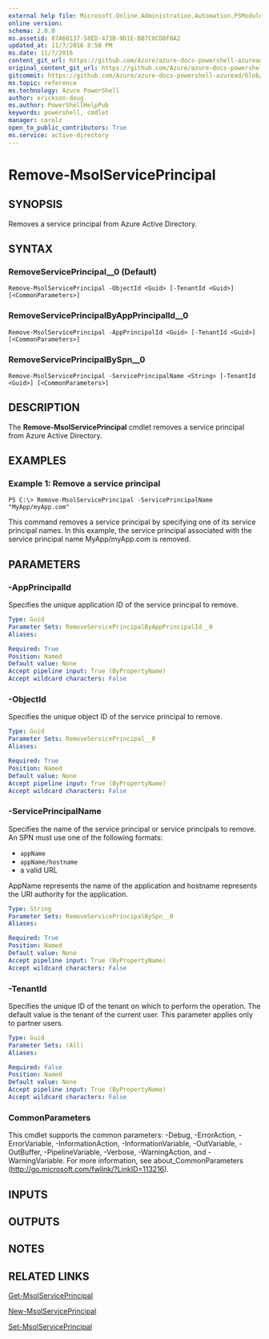 ```yaml
---
external help file: Microsoft.Online.Administration.Automation.PSModule.dll-Help.xml
online version:
schema: 2.0.0
ms.assetid: 87A60137-58ED-473B-9D1E-BB7C0CD8F8A2
updated_at: 11/7/2016 8:50 PM
ms.date: 11/7/2016
content_git_url: https://github.com/Azure/azure-docs-powershell-azuread/blob/master/Azure%20AD%20Cmdlets/MSOnline/v1/Remove-MsolServicePrincipal.md
original_content_git_url: https://github.com/Azure/azure-docs-powershell-azuread/blob/master/Azure%20AD%20Cmdlets/MSOnline/v1/Remove-MsolServicePrincipal.md
gitcommit: https://github.com/Azure/azure-docs-powershell-azuread/blob/e45b51fd816f025d32fa17a27b0e7eafee1289da/Azure%20AD%20Cmdlets/MSOnline/v1/Remove-MsolServicePrincipal.md
ms.topic: reference
ms.technology: Azure PowerShell
author: erickson-doug
ms.author: PowerShellHelpPub
keywords: powershell, cmdlet
manager: carolz
open_to_public_contributors: True
ms.service: active-directory
---
```


# Remove-MsolServicePrincipal

## SYNOPSIS
Removes a service principal from Azure Active Directory.

## SYNTAX

### RemoveServicePrincipal__0 (Default)
```
Remove-MsolServicePrincipal -ObjectId <Guid> [-TenantId <Guid>] [<CommonParameters>]
```

### RemoveServicePrincipalByAppPrincipalId__0
```
Remove-MsolServicePrincipal -AppPrincipalId <Guid> [-TenantId <Guid>] [<CommonParameters>]
```

### RemoveServicePrincipalBySpn__0
```
Remove-MsolServicePrincipal -ServicePrincipalName <String> [-TenantId <Guid>] [<CommonParameters>]
```

## DESCRIPTION
The **Remove-MsolServicePrincipal** cmdlet removes a service principal from  Azure Active Directory.

## EXAMPLES

### Example 1: Remove a service principal
```
PS C:\> Remove-MsolServicePrincipal -ServicePrincipalName "MyApp/myApp.com"
```

This command removes a service principal by specifying one of its service principal names.
In this example, the service principal associated with the service principal name MyApp/myApp.com is removed.

## PARAMETERS

### -AppPrincipalId
Specifies the unique application ID of the service principal to remove.

```yaml
Type: Guid
Parameter Sets: RemoveServicePrincipalByAppPrincipalId__0
Aliases:

Required: True
Position: Named
Default value: None
Accept pipeline input: True (ByPropertyName)
Accept wildcard characters: False
```

### -ObjectId
Specifies the unique object ID of the service principal to remove.

```yaml
Type: Guid
Parameter Sets: RemoveServicePrincipal__0
Aliases:

Required: True
Position: Named
Default value: None
Accept pipeline input: True (ByPropertyName)
Accept wildcard characters: False
```

### -ServicePrincipalName
Specifies the name of the service principal or service principals to remove.
An SPN must use one of the following formats:

* `appName`
* `appName/hostname`
* a valid URL

AppName represents the name of the application and hostname represents the URI authority for the application.

```yaml
Type: String
Parameter Sets: RemoveServicePrincipalBySpn__0
Aliases:

Required: True
Position: Named
Default value: None
Accept pipeline input: True (ByPropertyName)
Accept wildcard characters: False
```

### -TenantId
Specifies the unique ID of the tenant on which to perform the operation.
The default value is the tenant of the current user.
This parameter applies only to partner users.

```yaml
Type: Guid
Parameter Sets: (All)
Aliases:

Required: False
Position: Named
Default value: None
Accept pipeline input: True (ByPropertyName)
Accept wildcard characters: False
```

### CommonParameters
This cmdlet supports the common parameters: -Debug, -ErrorAction, -ErrorVariable, -InformationAction, -InformationVariable, -OutVariable, -OutBuffer, -PipelineVariable, -Verbose, -WarningAction, and -WarningVariable. For more information, see about_CommonParameters (http://go.microsoft.com/fwlink/?LinkID=113216).

## INPUTS

## OUTPUTS

## NOTES

## RELATED LINKS
[Get-MsolServicePrincipal](xref:MSOnline/v1/Get-MsolServicePrincipal.md)

[New-MsolServicePrincipal](xref:MSOnline/v1/New-MsolServicePrincipal.md)

[Set-MsolServicePrincipal](xref:MSOnline/v1/Set-MsolServicePrincipal.md)
